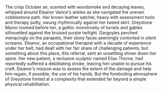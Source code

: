 The crisp October air, scented with woodsmoke and decaying leaves, whipped around Eleanor Vance's ankles as she navigated the uneven cobblestone path. Her brown leather satchel, heavy with assessment tools and therapy putty, swung rhythmically against her tweed skirt.  Greystone Manor loomed before her, a gothic monstrosity of turrets and gables silhouetted against the bruised purple twilight. Gargoyles perched menacingly on the parapets, their stony faces seemingly contorted in silent screams.  Eleanor, an occupational therapist with a decade of experience under her belt, had dealt with her fair share of challenging patients, but something about this place, this referral, sent an unsettling shiver down her spine.  Her new patient, a reclusive sculptor named Elias Thorne, had reportedly suffered a debilitating stroke, leaving him unable to pursue his craft.  Eleanor’s mission was to assess the extent of the damage and help him regain, if possible, the use of his hands. But the foreboding atmosphere of Greystone hinted at a complexity that extended far beyond a simple physical rehabilitation.
